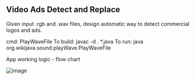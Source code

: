 ## Video Ads Detect and Replace

Given input .rgb and .wav files, design automatic way to detect commercial logos and ads. 

cmd:
PlayWaveFile
To build: javac -d . *.java
To run: java org.wikijava.sound.playWave.PlayWaveFile

App working logic - flow chart

![image](https://user-images.githubusercontent.com/22141794/218332820-d6e579b0-2e41-4efb-ae77-299321c40379.png)
